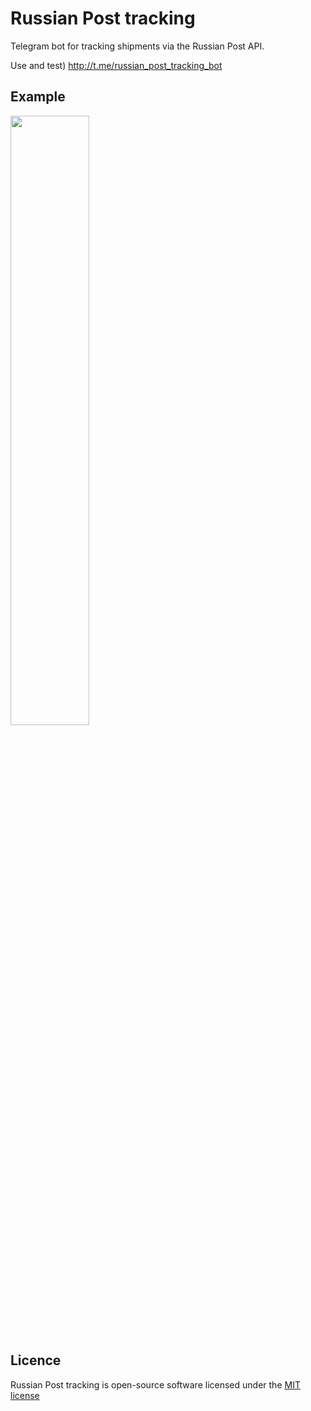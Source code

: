# Russian Post tracking

Telegram bot for tracking shipments via the Russian Post API.

Use and test) http://t.me/russian_post_tracking_bot

## Example

<img src="/images/example.gif" width="50%">

## Licence
Russian Post tracking is open-source software licensed under the <a href="https://github.com/DragonNP/RussianPostTracking/blob/master/LICENSE">MIT license</a>
